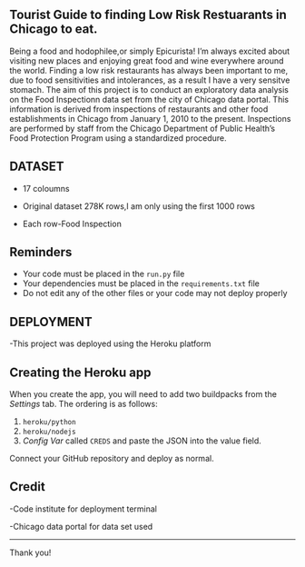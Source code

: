 ## Tourist Guide to finding Low Risk Restuarants in Chicago to eat.

Being a food and hodophilee,or simply Epicurista! I’m always excited about visiting new places and enjoying great food and wine everywhere around the world.
Finding a low risk restaurants has always been important to me, due to food sensitivities and intolerances, as a result I have a  very sensitve stomach.
The aim of this project is to conduct an exploratory data analysis on the Food Inspectionn data set from the city of Chicago data portal.
This information is derived from inspections of restaurants and other food establishments in Chicago from January 1, 2010 to the present. Inspections are performed by staff from the Chicago Department of Public Health’s Food Protection Program using a standardized procedure.

## DATASET
- 17 coloumns

- Original dataset 278K rows,I am only using the first 1000 rows

- Each row-Food Inspection

## Reminders

- Your code must be placed in the `run.py` file
- Your dependencies must be placed in the `requirements.txt` file
- Do not edit any of the other files or your code may not deploy properly

## DEPLOYMENT
 -This project was deployed using the Heroku platform
 
## Creating the Heroku app

When you create the app, you will need to add two buildpacks from the _Settings_ tab. The ordering is as follows:

1. `heroku/python`
2. `heroku/nodejs`
3. _Config Var_ called `CREDS` and paste the JSON into the value field.

Connect your GitHub repository and deploy as normal.

## Credit

-Code institute for deployment terminal

-Chicago data portal for data set used


---

Thank you!
